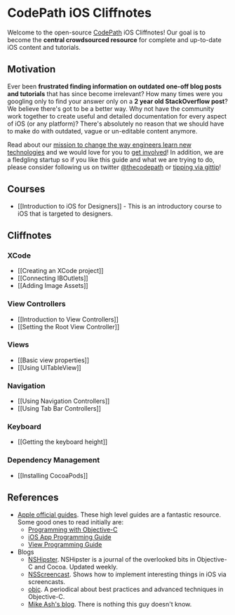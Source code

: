 # CodePath iOS Cliffnotes

Welcome to the open-source [CodePath](http://thecodepath.com) iOS Cliffnotes! Our goal is to become the **central crowdsourced resource** for complete and up-to-date iOS content and tutorials.

## Motivation

Ever been **frustrated finding information on outdated one-off blog posts and tutorials** that has since become irrelevant? How many times were you googling only to find your answer only on a **2 year old StackOverflow post**? We believe there's got to be a better way. Why not have the community work together to create useful and detailed documentation for every aspect of iOS (or any platform)? There's absolutely no reason that we should have to make do with outdated, vague or un-editable content anymore.

Read about our [mission to change the way engineers learn new technologies](https://github.com/thecodepath/android_guides/wiki/The-CodePath-Goal) and we would love for you to [get involved](https://github.com/thecodepath/android_guides/wiki/The-CodePath-Goal#how-do-i-help)! In addition, we are a fledgling startup so if you like this guide and what we are trying to do, please consider following us on twitter [@thecodepath](https://twitter.com/thecodepath) or [tipping via gittip](https://www.gittip.com/nesquena/)! 

## Courses

- [[Introduction to iOS for Designers]] - This is an introductory course to iOS that is targeted to designers.

## Cliffnotes

### XCode

- [[Creating an XCode project]]
- [[Connecting IBOutlets]]
- [[Adding Image Assets]]

### View Controllers

- [[Introduction to View Controllers]]
- [[Setting the Root View Controller]]
   
### Views

- [[Basic view properties]]
- [[Using UITableView]]

### Navigation

- [[Using Navigation Controllers]]
- [[Using Tab Bar Controllers]]

### Keyboard

- [[Getting the keyboard height]]

### Dependency Management

- [[Installing CocoaPods]]

## References

- [Apple official guides](https://developer.apple.com/library/ios/navigation/#section=Resource%20Types&topic=Guides). These high level guides are a fantastic resource. Some good ones to read initially are:
  - [Programming with Objective-C](https://developer.apple.com/library/ios/documentation/Cocoa/Conceptual/ProgrammingWithObjectiveC/Introduction/Introduction.html#//apple_ref/doc/uid/TP40011210)
  - [iOS App Programming Guide](https://developer.apple.com/library/ios/documentation/iPhone/Conceptual/iPhoneOSProgrammingGuide/Introduction/Introduction.html#//apple_ref/doc/uid/TP40007072)
  - [View Programming Guide](https://developer.apple.com/library/ios/documentation/WindowsViews/Conceptual/ViewPG_iPhoneOS/Introduction/Introduction.html#//apple_ref/doc/uid/TP40009503)
- Blogs
  - [NSHipster](http://nshipster.com/). NSHipster is a journal of the overlooked bits in Objective-C and Cocoa. Updated weekly.
  - [NSScreencast](http://nsscreencast.com/). Shows how to implement interesting things in iOS via screencasts.
  - [objc](http://www.objc.io/). A periodical about best practices and advanced techniques in Objective-C.
  - [Mike Ash's blog](https://www.mikeash.com/pyblog/). There is nothing this guy doesn't know.